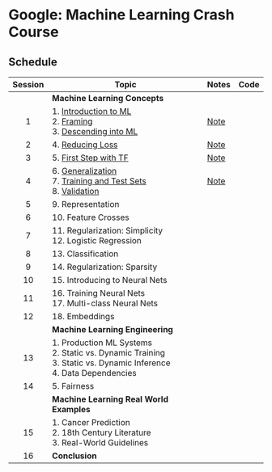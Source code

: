# Google: Machine Learning Crash Course

## Schedule
| Session 	| Topic                                                                                                                                                                                                                                                                                                                                                        	| Notes                                                                                                                                    	| Code 	|
|:-------:	|--------------------------------------------------------------------------------------------------------------------------------------------------------------------------------------------------------------------------------------------------------------------------------------------------------------------------------------------------------------	|------------------------------------------------------------------------------------------------------------------------------------------	|:----:	|
|         	| **Machine Learning Concepts**                                                                                                                                                                                                                                                                                                                                	|                                                                                                                                          	|      	|
|    1    	| 1. [Introduction to ML](https://developers.google.com/machine-learning/crash-course/ml-intro)</br> 2. [Framing](https://developers.google.com/machine-learning/crash-course/framing/video-lecture)</br> 3. [Descending into ML](https://developers.google.com/machine-learning/crash-course/descending-into-ml/video-lecture)                                	| [Note](https://github.com/RichoHan/course-training/tree/google-ml-crash-course/artificial-intelligence/google-ml-crash-course/session-1) 	|      	|
|    2    	| 4. [Reducing Loss](https://developers.google.com/machine-learning/crash-course/reducing-loss/video-lecture)                                                                                                                                                                                                                                                  	| [Note](https://github.com/RichoHan/course-training/tree/google-ml-crash-course/artificial-intelligence/google-ml-crash-course/session-2) 	|      	|
|    3    	| 5. [First Step with TF](https://developers.google.com/machine-learning/crash-course/first-steps-with-tensorflow/video-lecture)                                                                                                                                                                                                                               	| [Note](https://github.com/RichoHan/course-training/tree/google-ml-crash-course/artificial-intelligence/google-ml-crash-course/session-3) 	|      	|
|    4    	| 6. [Generalization](https://developers.google.com/machine-learning/crash-course/generalization/video-lecture)</br> 7. [Training and Test Sets](https://developers.google.com/machine-learning/crash-course/training-and-test-sets/video-lecture)</br> 8. [Validation](https://developers.google.com/machine-learning/crash-course/validation/video-lecture) 	| [Note](https://github.com/RichoHan/course-training/tree/google-ml-crash-course/artificial-intelligence/google-ml-crash-course/session-4) 	|      	|
|    5    	| 9. Representation                                                                                                                                                                                                                                                                                                                                            	|                                                                                                                                          	|      	|
|    6    	| 10. Feature Crosses                                                                                                                                                                                                                                                                                                                                          	|                                                                                                                                          	|      	|
|    7    	| 11. Regularization: Simplicity</br> 12. Logistic Regression                                                                                                                                                                                                                                                                                                  	|                                                                                                                                          	|      	|
|    8    	| 13. Classification                                                                                                                                                                                                                                                                                                                                           	|                                                                                                                                          	|      	|
|    9    	| 14. Regularization: Sparsity                                                                                                                                                                                                                                                                                                                                 	|                                                                                                                                          	|      	|
|    10   	| 15. Introducing to Neural Nets                                                                                                                                                                                                                                                                                                                               	|                                                                                                                                          	|      	|
|    11   	| 16. Training Neural Nets</br> 17. Multi-class Neural Nets                                                                                                                                                                                                                                                                                                    	|                                                                                                                                          	|      	|
|    12   	| 18. Embeddings                                                                                                                                                                                                                                                                                                                                               	|                                                                                                                                          	|      	|
|         	| **Machine Learning Engineering**                                                                                                                                                                                                                                                                                                                             	|                                                                                                                                          	|      	|
|    13   	| 1. Production ML Systems</br> 2. Static vs. Dynamic Training</br> 3. Static vs. Dynamic Inference</br> 4. Data Dependencies                                                                                                                                                                                                                                  	|                                                                                                                                          	|      	|
|    14   	| 5. Fairness                                                                                                                                                                                                                                                                                                                                                  	|                                                                                                                                          	|      	|
|         	| **Machine Learning Real World Examples**                                                                                                                                                                                                                                                                                                                     	|                                                                                                                                          	|      	|
|    15   	| 1. Cancer Prediction</br> 2. 18th Century Literature</br> 3. Real-World Guidelines                                                                                                                                                                                                                                                                           	|                                                                                                                                          	|      	|
|    16   	| **Conclusion**                                                                                                                                                                                                                                                                                                                                               	|                                                                                                                                          	|      	|

